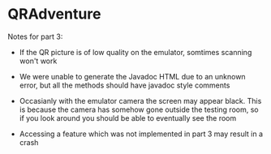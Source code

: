# QRAdventure


Notes for part 3:


  * If the QR picture is of low quality on the emulator, somtimes scanning won't work
  
  * We were unable to generate the Javadoc HTML due to an unknown error, but all the methods should have javadoc style comments

*   Occasianly with the emulator camera the screen may appear black. This is because the camera has somehow gone outside the testing room, so if you look around you should be able to eventually see the room

* Accessing a feature which was not implemented in part 3 may result in a crash
